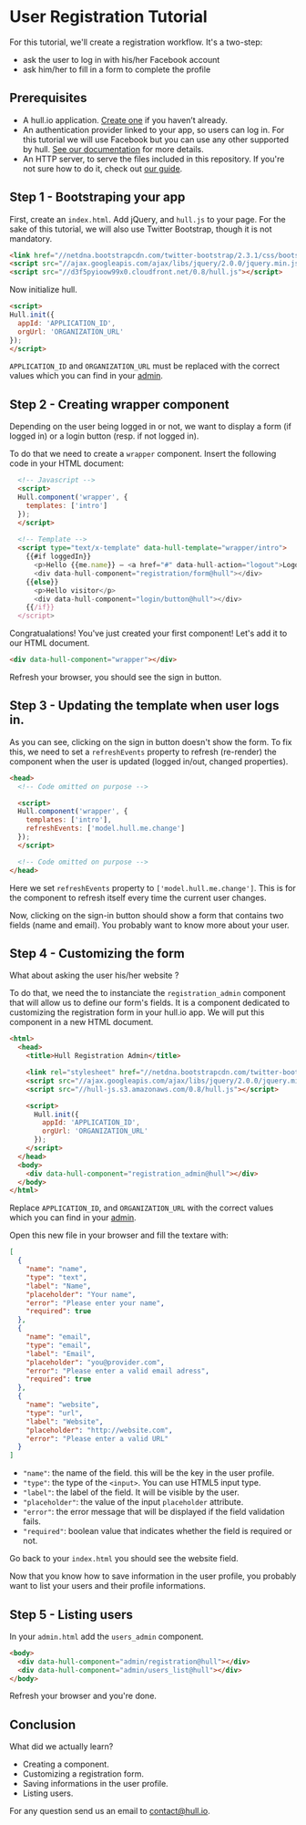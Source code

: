 # User Registration Tutorial

For this tutorial, we'll create a registration workflow. It's a two-step:

* ask the user to log in with his/her Facebook account
* ask him/her to fill in a form to complete the profile

## Prerequisites

- A hull.io application. [Create one](https://accounts.hullapp.io/) if you haven’t already.
- An authentication provider linked to your app, so users can log in. For this tutorial we will use Facebook but you can use any other supported by hull. [See our documentation](http://hull.io/docs/references/services) for more details.
- An HTTP server, to serve the files included in this repository. If you're not sure how to do it, check out [our guide](https://github.com/hull/minimhull/wiki/Setup-an-HTTP-server).

## Step 1 - Bootstraping your app

First, create an `index.html`. Add jQuery, and `hull.js` to your page. For the sake of this tutorial,
we will also use Twitter Bootstrap, though it is not mandatory.

```html
<link href="//netdna.bootstrapcdn.com/twitter-bootstrap/2.3.1/css/bootstrap-combined.min.css">
<script src="//ajax.googleapis.com/ajax/libs/jquery/2.0.0/jquery.min.js"></script>
<script src="//d3f5pyioow99x0.cloudfront.net/0.8/hull.js"></script>
```

Now initialize hull.

```html
<script>
Hull.init({
  appId: 'APPLICATION_ID',
  orgUrl: 'ORGANIZATION_URL'
});
</script>
```

`APPLICATION_ID` and `ORGANIZATION_URL` must be replaced with the correct values which you can find in your [admin](https://accounts.hullapp.io).

## Step 2 - Creating wrapper component

Depending on the user being logged in or not, we want to display a form (if logged in) or a login button (resp. if not logged in).

To do that we need to create a `wrapper` component. Insert the following code in your HTML document:

```html
  <!-- Javascript -->
  <script>
  Hull.component('wrapper', {
    templates: ['intro']
  });
  </script>
  
  <!-- Template -->
  <script type="text/x-template" data-hull-template="wrapper/intro">
    {{#if loggedIn}}
      <p>Hello {{me.name}} – <a href="#" data-hull-action="logout">Logout</a></p>
      <div data-hull-component="registration/form@hull"></div>
    {{else}}
      <p>Hello visitor</p>
      <div data-hull-component="login/button@hull"></div>
    {{/if}}
  </script>
```

Congratualations! You've just created your first component! Let's add it to our HTML document.

```html
<div data-hull-component="wrapper"></div>
```

Refresh your browser, you should see the sign in button.

## Step 3 - Updating the template when user logs in.

As you can see, clicking on the sign in button doesn't show the form. To fix this, we need to set a `refreshEvents` property
to refresh (re-render) the component when the user is updated (logged in/out, changed properties).

```html
<head>
  <!-- Code omitted on purpose -->

  <script>
  Hull.component('wrapper', {
    templates: ['intro'],
    refreshEvents: ['model.hull.me.change']
  });
  </script>

  <!-- Code omitted on purpose -->
</head>
```

Here we set `refreshEvents` property to `['model.hull.me.change']`. This is for the component to refresh itself every time the current user changes.

Now, clicking on the sign-in button should show a form that contains two fields (name and email). You probably want to know more about your user.

## Step 4 - Customizing the form

What about asking the user his/her website ?

To do that, we need the to instanciate the `registration_admin` component that will allow us to define our form's fields.
It is a component dedicated to customizing the registration form in your hull.io app.
We will put this component in a new HTML document.

```html
<html>
  <head>
    <title>Hull Registration Admin</title>

    <link rel="stylesheet" href="//netdna.bootstrapcdn.com/twitter-bootstrap/2.3.1/css/bootstrap-combined.min.css">
    <script src="//ajax.googleapis.com/ajax/libs/jquery/2.0.0/jquery.min.js"></script>
    <script src="//hull-js.s3.amazonaws.com/0.8/hull.js"></script>

    <script>
      Hull.init({
        appId: 'APPLICATION_ID',
        orgUrl: 'ORGANIZATION_URL'
      });
    </script>
  </head>
  <body>
    <div data-hull-component="registration_admin@hull"></div>
  </body>
</html>
```

Replace `APPLICATION_ID`, and `ORGANIZATION_URL` with the correct values which you can find in your [admin](http://hullapp.io).

Open this new file in your browser and fill the textare with:

```json
[
  {
    "name": "name",
    "type": "text",
    "label": "Name",
    "placeholder": "Your name",
    "error": "Please enter your name",
    "required": true
  },
  {
    "name": "email",
    "type": "email",
    "label": "Email",
    "placeholder": "you@provider.com",
    "error": "Please enter a valid email adress",
    "required": true
  },
  {
    "name": "website",
    "type": "url",
    "label": "Website",
    "placeholder": "http://website.com",
    "error": "Please enter a valid URL"
  }
]
```

- `"name"`: the name of the field. this will be the key in the user profile.
- `"type"`: the type of the `<input>`. You can use HTML5 input type.
- `"label"`: the label of the field. It will be visible by the user.
- `"placeholder"`: the value of the input `placeholder` attribute.
- `"error"`: the error message that will be displayed if the field validation fails.
- `"required"`: boolean value that indicates whether the field is required or not.

Go back to your `index.html` you should see the website field.

Now that you know how to save information in the user profile, you probably want to list your users and their profile informations.

## Step 5 - Listing users

In your `admin.html` add the `users_admin` component.

```html
<body>
  <div data-hull-component="admin/registration@hull"></div>
  <div data-hull-component="admin/users_list@hull"></div>
</body>
```

Refresh your browser and you're done.

## Conclusion

What did we actually learn?

- Creating a component.
- Customizing a registration form.
- Saving informations in the user profile.
- Listing users.


For any question send us an email to contact@hull.io.
